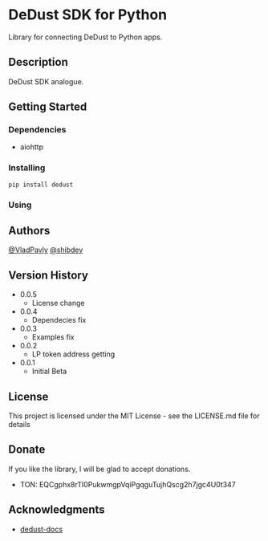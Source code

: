 # DeDust SDK for Python

Library for connecting DeDust to Python apps.

## Description

DeDust SDK analogue.

## Getting Started

### Dependencies

* aiohttp

### Installing

```
pip install dedust
```

### Using

## Authors

[@VladPavly](https://t.me/dalvpv)
[@shibdev](https://t.me/dogpy)

## Version History

* 0.0.5
    * License change
* 0.0.4
    * Dependecies fix
* 0.0.3
    * Examples fix
* 0.0.2
    * LP token address getting
* 0.0.1
    * Initial Beta

## License

This project is licensed under the MIT License - see the LICENSE.md file for details

## Donate

If you like the library, I will be glad to accept donations.

* TON: EQCgphx8rTI0PukwmgpVqiPgqguTujhQscg2h7jgc4U0t347

## Acknowledgments

* [dedust-docs](https://api.dedust.io)
